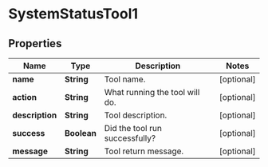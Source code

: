 

# SystemStatusTool1


## Properties

Name | Type | Description | Notes
------------ | ------------- | ------------- | -------------
**name** | **String** | Tool name. |  [optional]
**action** | **String** | What running the tool will do. |  [optional]
**description** | **String** | Tool description. |  [optional]
**success** | **Boolean** | Did the tool run successfully? |  [optional]
**message** | **String** | Tool return message. |  [optional]



